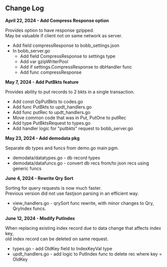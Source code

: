 ## Change Log

**April 22, 2024 - Add Compress Response option**   

Provides option to have response gzipped.  
May be valuable if client not on same network as server.  
   
* Add field compressResponse to bobb_settings.json
* In bobb_server.go
    * Add field CompressResponse to settings type
    * Add var gzipWriterPool
    * Add if settings.CompressResponse to dbHandler func
    * Add func compressResponse
  
**May 7, 2024 - Add PutBkts feature**  
  
Provides ability to put records to 2 bkts in a single transaction.  
  
* Add const OpPutBkts to codes.go
* Add func PutBkts to updt_handlers.go
* Add func putRec to updt_handlers.go
* Move common code that was in Put, PutOne to putRec
* Add type PutBktsRequest to types.go
* Add handler logic for "putbkts" request to bobb_server.go  

**May 23, 2024 - Add demodata pkg**
  
Separate db types and funcs from demo.go main pgm.

* demodata/datatypes.go - db record types
* demodata/datafuncs.go - convert db recs from/to json recs using generic funcs

**June 4, 2024 - Rewrite Qry Sort**  

Sorting for query requests is now much faster.  
Previous version did not use fastjson parsing in an efficient way.  

* view_handlers.go - qrySort func rewrite, with minor changes to Qry, QryIndex funcs.

**June 12, 2024 - Modify PutIndex**
  
When replacing existing index record due to data change that affects index key,  
old index record can be deleted on same request.  

* types.go - add OldKey field to IndexKeyVal type
* updt_handlers.go - add logic to PutIndex func to delete rec where key = OldKey


